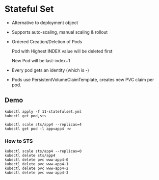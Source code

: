 # Stateful Set

- Alternative to deployment object
- Supports auto-scaling, manual scaling & rollout
- Ordered Creation/Deletion of Pods 

	Pod with Highest INDEX value will be deleted first
	
	New Pod will be last-index+1

- Every pod gets an identity (which is <SETNAME>-<INDEX>)
- Pods use PersistentVolumeClaimTemplate, creates new PVC claim per pod.

## Demo

```
kubectl apply -f 11-statefulset.yml
kubectl get pod,sts

kubectl scale sts/app4 --replicas=4
kubectl get pod -l app=app4 -w
```

### How to STS

```
kubectl scale sts/app4 --replicas=0
kubectl delete sts/app4
kubectl delete pvc www-app4-0 
kubectl delete pvc www-app4-1
kubectl delete pvc www-app4-2
kubectl delete pvc www-app4-3
```